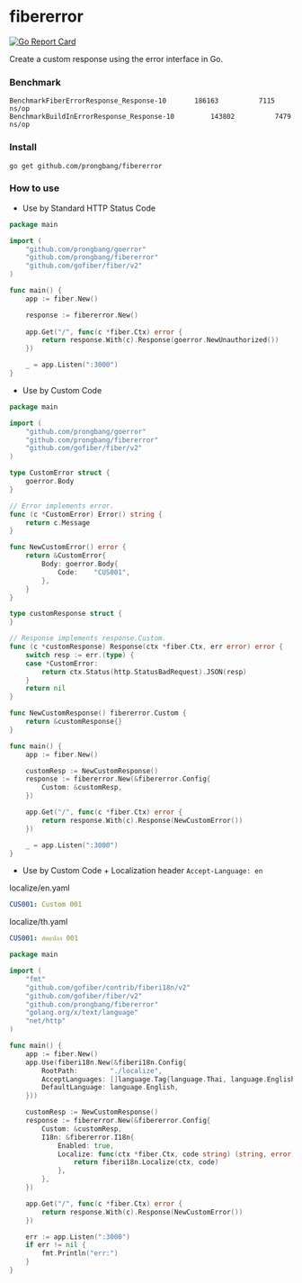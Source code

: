 # fibererror

[![Go Report Card](https://goreportcard.com/badge/github.com/prongbang/fibererror)](https://goreportcard.com/report/github.com/prongbang/fibererror)

Create a custom response using the error interface in Go.

### Benchmark

```shell
BenchmarkFiberErrorResponse_Response-10    	  186163	      7115 ns/op
BenchmarkBuildInErrorResponse_Response-10      	  143802	      7479 ns/op
```

### Install

```shell
go get github.com/prongbang/fibererror
```

### How to use

- Use by Standard HTTP Status Code

```go
package main

import (
	"github.com/prongbang/goerror"
	"github.com/prongbang/fibererror"
	"github.com/gofiber/fiber/v2"
)

func main() {
	app := fiber.New()

	response := fibererror.New()
	
	app.Get("/", func(c *fiber.Ctx) error {
		return response.With(c).Response(goerror.NewUnauthorized())
	})

	_ = app.Listen(":3000")
}
```

- Use by Custom Code

```go
package main

import (
	"github.com/prongbang/goerror"
	"github.com/prongbang/fibererror"
	"github.com/gofiber/fiber/v2"
)

type CustomError struct {
	goerror.Body
}

// Error implements error.
func (c *CustomError) Error() string {
	return c.Message
}

func NewCustomError() error {
	return &CustomError{
		Body: goerror.Body{
			Code:    "CUS001",
		},
	}
}

type customResponse struct {
}

// Response implements response.Custom.
func (c *customResponse) Response(ctx *fiber.Ctx, err error) error {
	switch resp := err.(type) {
	case *CustomError:
		return ctx.Status(http.StatusBadRequest).JSON(resp)
	}
	return nil
}

func NewCustomResponse() fibererror.Custom {
	return &customResponse{}
}

func main() {
	app := fiber.New()

	customResp := NewCustomResponse()
	response := fibererror.New(&fibererror.Config{
		Custom: &customResp,
	})

	app.Get("/", func(c *fiber.Ctx) error {
		return response.With(c).Response(NewCustomError())
	})

	_ = app.Listen(":3000")
}
```

- Use by Custom Code + Localization header `Accept-Language: en`

localize/en.yaml
```yaml
CUS001: Custom 001
```

localize/th.yaml
```yaml
CUS001: ดัดแปลง 001
```

```go
package main

import (
	"fmt"
	"github.com/gofiber/contrib/fiberi18n/v2"
	"github.com/gofiber/fiber/v2"
	"github.com/prongbang/fibererror"
	"golang.org/x/text/language"
	"net/http"
)

func main() {
	app := fiber.New()
	app.Use(fiberi18n.New(&fiberi18n.Config{
		RootPath:        "./localize",
		AcceptLanguages: []language.Tag{language.Thai, language.English},
		DefaultLanguage: language.English,
	}))

	customResp := NewCustomResponse()
	response := fibererror.New(&fibererror.Config{
		Custom: &customResp,
		I18n: &fibererror.I18n{
			Enabled: true,
			Localize: func(ctx *fiber.Ctx, code string) (string, error) {
				return fiberi18n.Localize(ctx, code)
			},
		},
	})

	app.Get("/", func(c *fiber.Ctx) error {
		return response.With(c).Response(NewCustomError())
	})

	err := app.Listen(":3000")
	if err != nil {
		fmt.Println("err:")
	}
}
```
